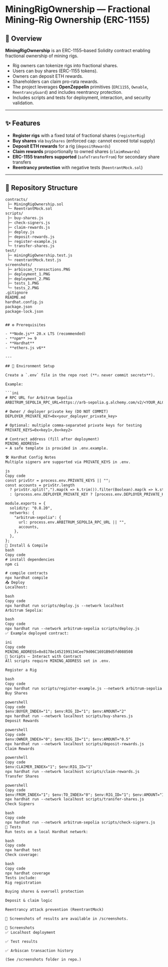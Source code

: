# MiningRigOwnership — Fractional Mining-Rig Ownership (ERC-1155)

## 📌 Overview

**MiningRigOwnership** is an ERC-1155–based Solidity contract enabling fractional ownership of mining rigs.

- Rig owners can tokenize rigs into fractional shares.  
- Users can buy shares (ERC-1155 tokens).  
- Owners can deposit ETH rewards.  
- Shareholders can claim pro-rata rewards.  
- The project leverages **OpenZeppelin** primitives (`ERC1155`, `Ownable`, `ReentrancyGuard`) and includes reentrancy protection.  
- Includes scripts and tests for deployment, interaction, and security validation.

---

## ✨ Features

- **Register rigs** with a fixed total of fractional shares (`registerRig`)  
- **Buy shares** via `buyShares` (enforced cap: cannot exceed total supply)  
- **Deposit ETH rewards** for a rig (`depositRewards`)  
- **Claim rewards** proportionally to owned shares (`claimRewards`)  
- **ERC-1155 transfers supported** (`safeTransferFrom`) for secondary share transfers  
- **Reentrancy protection** with negative tests (`ReentrantMock.sol`)  

---

## 📂 Repository Structure

```txt
contracts/
 ├─ MiningRigOwnership.sol
 └─ ReentrantMock.sol
scripts/
 ├─ buy-shares.js
 ├─ check-signers.js
 ├─ claim-rewards.js
 ├─ deploy.js
 ├─ deposit-rewards.js
 ├─ register-example.js
 └─ transfer-shares.js
test/
 ├─ miningRigOwnership.test.js
 └─ reentrantMock.test.js
screenshots/
 ├─ arbiscan_transactions.PNG
 ├─ deployment_1.PNG
 ├─ deployment_2.PNG
 ├─ tests_1.PNG
 └─ tests_2.PNG
.gitignore
README.md
hardhat.config.js
package.json
package-lock.json


## ⚙️ Prerequisites

- **Node.js** 20.x LTS (recommended)  
- **npm** >= 9  
- **Hardhat**  
- **ethers.js v6**

---

## 🔑 Environment Setup

Create a `.env` file in the repo root (**⚠️ never commit secrets**).

Example:

```ini
# RPC URL for Arbitrum Sepolia
ARBITRUM_SEPOLIA_RPC_URL=https://arb-sepolia.g.alchemy.com/v2/<YOUR_ALCHEMY_KEY>

# Owner / deployer private key (DO NOT COMMIT)
DEPLOYER_PRIVATE_KEY=0x<your_deployer_private_key>

# Optional: multiple comma-separated private keys for testing
PRIVATE_KEYS=0x<key1>,0x<key2>

# Contract address (fill after deployment)
MINING_ADDRESS=
➡️ A safe template is provided in .env.example.

🛠️ Hardhat Config Notes
Multiple signers are supported via PRIVATE_KEYS in .env.

js
Copy code
const privStr = process.env.PRIVATE_KEYS || "";
const accounts = privStr.length
  ? privStr.split(",").map(k => k.trim()).filter(Boolean).map(k => k.startsWith("0x") ? k : `0x${k}`)
  : (process.env.DEPLOYER_PRIVATE_KEY ? [process.env.DEPLOYER_PRIVATE_KEY] : []);

module.exports = {
  solidity: "0.8.20",
  networks: {
    "arbitrum-sepolia": {
      url: process.env.ARBITRUM_SEPOLIA_RPC_URL || "",
      accounts,
    },
  },
};
🚀 Install & Compile
bash
Copy code
# install dependencies
npm ci

# compile contracts
npx hardhat compile
📤 Deploy
Localhost:

bash
Copy code
npx hardhat run scripts/deploy.js --network localhost
Arbitrum Sepolia:

bash
Copy code
npx hardhat run --network arbitrum-sepolia scripts/deploy.js
✅ Example deployed contract:

ini
Copy code
MINING_ADDRESS=0x8178e1452199134Cee79d06C1691B9d5fd088508
📜 Scripts — Interact with Contract
All scripts require MINING_ADDRESS set in .env.

Register a Rig

bash
Copy code
npx hardhat run scripts/register-example.js --network arbitrum-sepolia
Buy Shares

powershell
Copy code
$env:BUYER_INDEX="1"; $env:RIG_ID="1"; $env:AMOUNT="2"
npx hardhat run --network localhost scripts/buy-shares.js
Deposit Rewards

powershell
Copy code
$env:OWNER_INDEX="0"; $env:RIG_ID="1"; $env:AMOUNT="0.5"
npx hardhat run --network localhost scripts/deposit-rewards.js
Claim Rewards

powershell
Copy code
$env:CLAIMER_INDEX="1"; $env:RIG_ID="1"
npx hardhat run --network localhost scripts/claim-rewards.js
Transfer Shares

powershell
Copy code
$env:FROM_INDEX="1"; $env:TO_INDEX="0"; $env:RIG_ID="1"; $env:AMOUNT="1"
npx hardhat run --network localhost scripts/transfer-shares.js
Check Signers

bash
Copy code
npx hardhat run --network arbitrum-sepolia scripts/check-signers.js
🧪 Tests
Run tests on a local Hardhat network:

bash
Copy code
npx hardhat test
Check coverage:

bash
Copy code
npx hardhat coverage
Tests include:
Rig registration

Buying shares & oversell protection

Deposit & claim logic

Reentrancy attack prevention (ReentrantMock)

📸 Screenshots of results are available in /screenshots.

📸 Screenshots
✅ Localhost deployment

✅ Test results

✅ Arbiscan transaction history

(See /screenshots folder in repo.)